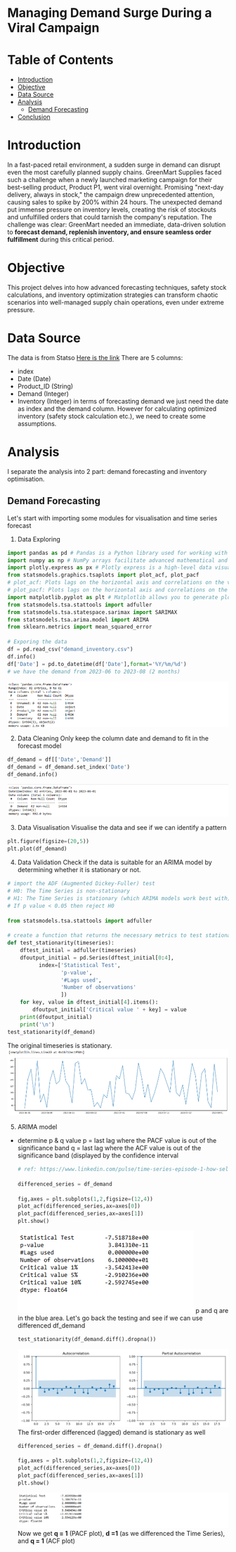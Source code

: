 # Managing Demand Surge During a Viral Campaign

# Table of Contents
- [Introduction](#Introduction)
- [Objective](#Objective)
- [Data Source](#Data-Source)
- [Analysis](#Analysis)
  - [Demand Forecasting](#Demand-Forecasting)
- [Conclusion](#Conclusion)

# Introduction
In a fast-paced retail environment, a sudden surge in demand can disrupt even the most carefully planned supply chains. GreenMart Supplies faced such a challenge when a newly launched marketing campaign for their best-selling product, Product P1, went viral overnight. Promising "next-day delivery, always in stock," the campaign drew unprecedented attention, causing sales to spike by 200% within 24 hours.
The unexpected demand put immense pressure on inventory levels, creating the risk of stockouts and unfulfilled orders that could tarnish the company's reputation. The challenge was clear: GreenMart needed an immediate, data-driven solution to **forecast demand, replenish inventory, and ensure seamless order fulfillment** during this critical period.

# Objective
This project delves into how advanced forecasting techniques, safety stock calculations, and inventory optimization strategies can transform chaotic scenarios into well-managed supply chain operations, even under extreme pressure.

# Data Source
The data is from Statso [Here is the link]([https://github.com/your-repo-link](https://statso.io/inventory-optimization-case-study/))
There are 5 columns:
- index
- Date (Date)
- Product_ID (String)
- Demand (Integer)
- Inventory (Integer)
in terms of forecasting demand we just need the date as index and the demand column.
However for calculating optimized inventory (safety stock calculation etc.), we need to create some assumptions.

# Analysis

I separate the analysis into 2 part: demand forecasting and inventory optimisation.

## Demand Forecasting

Let's start with importing some modules for visualisation and time series forecast

1. Data Exploring
```python
import pandas as pd # Pandas is a Python library used for working with data sets. It has functions for analyzing, cleaning, exploring, and manipulating data.
import numpy as np # NumPy arrays facilitate advanced mathematical and other types of operations on large numbers of data
import plotly.express as px # Plotly express is a high-level data visualization package that allows you to create interactive plots with very little code
from statsmodels.graphics.tsaplots import plot_acf, plot_pacf
# plot_acf: Plots lags on the horizontal axis and correlations on the vertical axis 
# plot_pacf: Plots lags on the horizontal axis and correlations on the vertical axis. It also allows you to specify the calculation method, such as Yule Walker, Levinson-Durbin recursion, or regression of time series on lags
import matplotlib.pyplot as plt # Matplotlib allows you to generate plots, histograms, bar charts, scatter plots, etc
from statsmodels.tsa.stattools import adfuller
from statsmodels.tsa.statespace.sarimax import SARIMAX
from statsmodels.tsa.arima.model import ARIMA
from sklearn.metrics import mean_squared_error

# Exporing the data
df = pd.read_csv("demand_inventory.csv")
df.info()
df['Date'] = pd.to_datetime(df['Date'],format='%Y/%m/%d')
# we have the demand from 2023-06 to 2023-08 (2 months)

```
![figure 1.](assets/image/1.png)

2. Data Cleaning
Only keep the column date and demand to fit in the forecast model
```python
df_demand = df[['Date','Demand']]
df_demand = df_demand.set_index('Date')
df_demand.info()
```
![figure 2.](assets/image/2.png)

3. Data Visualisation
Visualise the data and see if we can identify a pattern
```python
plt.figure(figsize=(20,5))
plt.plot(df_demand)
```

4. Data Validation
Check if the data is suitable for an ARIMA model by determining whether it is stationary or not.

```python
# import the ADF (Augmented Dickey-Fuller) test
# H0: The Time Series is non-stationary
# H1: The Time Series is stationary (which ARIMA models work best with)
# If p value < 0.05 then reject H0

from statsmodels.tsa.stattools import adfuller

# create a function that returns the necessary metrics to test stationarity
def test_stationarity(timeseries):
    dftest_initial = adfuller(timeseries)
    dfoutput_initial = pd.Series(dftest_initial[0:4], 
          index=['Statistical Test', 
                 'p-value', 
                 '#Lags used', 
                 'Number of observations'
                 ])
    for key, value in dftest_initial[4].items():
        dfoutput_initial['Critical value ' + key] = value
    print(dfoutput_initial)
    print('\n')
test_stationarity(df_demand)
```
The original timeseries is stationary.
![figure 3.](assets/image/3.png)

5. ARIMA model
  - determine p & q value
    p = last lag where the PACF value is out of the significance band
    q = last lag where the ACF value is out of the significance band (displayed by the confidence interval
    ```python
    # ref: https://www.linkedin.com/pulse/time-series-episode-1-how-select-correct-sarima-vasilis-kalyvas-jqcjf/
    
    differenced_series = df_demand
    
    fig,axes = plt.subplots(1,2,figsize=(12,4))
    plot_acf(differenced_series,ax=axes[0])
    plot_pacf(differenced_series,ax=axes[1])
    plt.show()
    ```
    ![figure 4.](assets/image/4.png)
    p and q are in the blue area. Let's go back the testing and see if we can use differenced df_demand
    ```python
    test_stationarity(df_demand.diff().dropna())
    ```
    ![figure 5.](assets/image/5.png)
    The first-order differenced (lagged) demand is stationary as well

    ```python
    differenced_series = df_demand.diff().dropna()
    
    fig,axes = plt.subplots(1,2,figsize=(12,4))
    plot_acf(differenced_series,ax=axes[0])
    plot_pacf(differenced_series,ax=axes[1])
    plt.show()
    
    ```
    ![figure 6.](assets/image/6.png)
    Now we get **q = 1** (PACF plot), **d =1** (as we differenced the Time Series), and **q = 1** (ACF plot)
